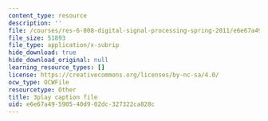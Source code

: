 ```yaml
---
content_type: resource
description: ''
file: /courses/res-6-008-digital-signal-processing-spring-2011/e6e67a49590540d902dc327322ca828c_ZbYAZLQHXSg.srt
file_size: 51893
file_type: application/x-subrip
hide_download: true
hide_download_original: null
learning_resource_types: []
license: https://creativecommons.org/licenses/by-nc-sa/4.0/
ocw_type: OCWFile
resourcetype: Other
title: 3play caption file
uid: e6e67a49-5905-40d9-02dc-327322ca828c
---
```

